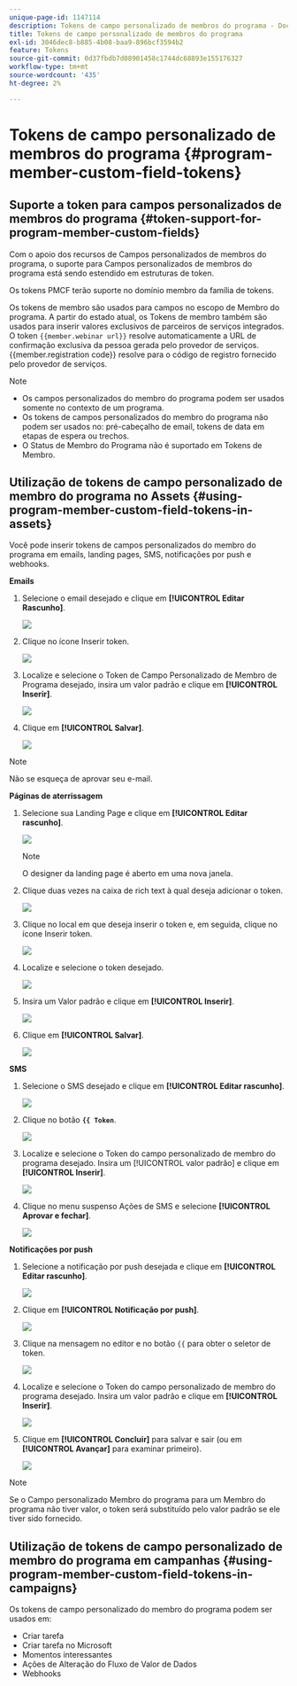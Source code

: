 ```yaml
---
unique-page-id: 1147114
description: Tokens de campo personalizado de membros do programa - Documentação do Marketo - Documentação do produto
title: Tokens de campo personalizado de membros do programa
exl-id: 3046dec8-b885-4b08-baa9-896bcf3594b2
feature: Tokens
source-git-commit: 0d37fbdb7d08901458c1744dc68893e155176327
workflow-type: tm+mt
source-wordcount: '435'
ht-degree: 2%

---
```


# Tokens de campo personalizado de membros do programa {#program-member-custom-field-tokens}

## Suporte a token para campos personalizados de membros do programa {#token-support-for-program-member-custom-fields}

Com o apoio dos recursos de Campos personalizados de membros do programa, o suporte para Campos personalizados de membros do programa está sendo estendido em estruturas de token.

Os tokens PMCF terão suporte no domínio membro da família de tokens.

Os tokens de membro são usados para campos no escopo de Membro do programa. A partir do estado atual, os Tokens de membro também são usados para inserir valores exclusivos de parceiros de serviços integrados. O token `{{member.webinar url}}` resolve automaticamente a URL de confirmação exclusiva da pessoa gerada pelo provedor de serviços. {{member.registration code}} resolve para o código de registro fornecido pelo provedor de serviços.

>[!NOTE]
>
>* Os campos personalizados do membro do programa podem ser usados somente no contexto de um programa.
>* Os tokens de campos personalizados do membro do programa não podem ser usados no: pré-cabeçalho de email, tokens de data em etapas de espera ou trechos.
>* O Status de Membro do Programa não é suportado em Tokens de Membro.

## Utilização de tokens de campo personalizado de membro do programa no Assets {#using-program-member-custom-field-tokens-in-assets}

Você pode inserir tokens de campos personalizados do membro do programa em emails, landing pages, SMS, notificações por push e webhooks.

**Emails**

1. Selecione o email desejado e clique em **[!UICONTROL Editar Rascunho]**.

   ![](assets/program-member-custom-field-tokens-1.png)

1. Clique no ícone Inserir token.

   ![](assets/program-member-custom-field-tokens-2.png)

1. Localize e selecione o Token de Campo Personalizado de Membro de Programa desejado, insira um valor padrão e clique em **[!UICONTROL Inserir]**.

   ![](assets/program-member-custom-field-tokens-3.png)

1. Clique em **[!UICONTROL Salvar]**.

   ![](assets/program-member-custom-field-tokens-4.png)

>[!NOTE]
>
>Não se esqueça de aprovar seu e-mail.

**Páginas de aterrissagem**

1. Selecione sua Landing Page e clique em **[!UICONTROL Editar rascunho]**.

   ![](assets/program-member-custom-field-tokens-5.png)

   >[!NOTE]
   >
   >O designer da landing page é aberto em uma nova janela.

1. Clique duas vezes na caixa de rich text à qual deseja adicionar o token.

   ![](assets/program-member-custom-field-tokens-6.png)

1. Clique no local em que deseja inserir o token e, em seguida, clique no ícone Inserir token.

   ![](assets/program-member-custom-field-tokens-7.png)

1. Localize e selecione o token desejado.

   ![](assets/program-member-custom-field-tokens-8.png)

1. Insira um Valor padrão e clique em **[!UICONTROL Inserir]**.

   ![](assets/program-member-custom-field-tokens-9.png)

1. Clique em **[!UICONTROL Salvar]**.

   ![](assets/program-member-custom-field-tokens-10.png)

**SMS**

1. Selecione o SMS desejado e clique em **[!UICONTROL Editar rascunho]**.

   ![](assets/program-member-custom-field-tokens-11.png)

1. Clique no botão **`{{ Token`**.

   ![](assets/program-member-custom-field-tokens-12.png)

1. Localize e selecione o Token do campo personalizado de membro do programa desejado. Insira um [!UICONTROL valor padrão] e clique em **[!UICONTROL Inserir]**.

   ![](assets/program-member-custom-field-tokens-13.png)

1. Clique no menu suspenso Ações de SMS e selecione **[!UICONTROL Aprovar e fechar]**.

   ![](assets/program-member-custom-field-tokens-14.png)

**Notificações por push**

1. Selecione a notificação por push desejada e clique em **[!UICONTROL Editar rascunho]**.

   ![](assets/program-member-custom-field-tokens-15.png)

1. Clique em **[!UICONTROL Notificação por push]**.

   ![](assets/program-member-custom-field-tokens-16.png)

1. Clique na mensagem no editor e no botão `{{` para obter o seletor de token.

   ![](assets/program-member-custom-field-tokens-17.png)

1. Localize e selecione o Token do campo personalizado de membro do programa desejado. Insira um valor padrão e clique em **[!UICONTROL Inserir]**.

   ![](assets/program-member-custom-field-tokens-18.png)

1. Clique em **[!UICONTROL Concluir]** para salvar e sair (ou em **[!UICONTROL Avançar]** para examinar primeiro).

   ![](assets/program-member-custom-field-tokens-19.png)

>[!NOTE]
>
>Se o Campo personalizado Membro do programa para um Membro do programa não tiver valor, o token será substituído pelo valor padrão se ele tiver sido fornecido.

## Utilização de tokens de campo personalizado de membro do programa em campanhas {#using-program-member-custom-field-tokens-in-campaigns}

Os tokens de campo personalizado do membro do programa podem ser usados em:

* Criar tarefa
* Criar tarefa no Microsoft
* Momentos interessantes
* Ações de Alteração do Fluxo de Valor de Dados
* Webhooks
